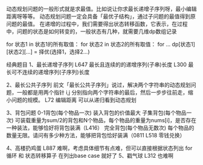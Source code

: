 动态规划问题的一般形式就是求最值。比如说让你求最长递增子序列呀，最小编辑距离呀等等。
动态规划问题一定会具备「最优子结构」，通过子问题的最值得到原问题的最值。
在递增的过程中，我们需要得出状态转移函数，它表示，在过程中，问题的状态是如何转变的，一般状态有几种，就需要几维dp数组记录



for 状态1 in 状态1的所有取值：
    for 状态2 in 状态2的所有取值：
        for ...
            dp[状态1][状态2][...] = 择优(选择1，选择2...)

经典题目
1、最长递增子序列
L647 最长且连续的的递增序列(子串)长度
L300 最长可不连续的递增序列(子序列)长度


2、最长公共子序列
前文「最长公共子序列」说过，解决两个字符串的动态规划问题，一般都是用两个指针 i,j 分别指向两个字符串的最后，然后一步步往前走，缩小问题的规模。
L72 编辑距离  可以从递归看到动态规划


3、背包问题
0-1背包(每个物品一次)  装入背包的价值最大
子集背包(每个物品一次)  可装载重量为sum/2的背包和N个物品，每个物品的重量为nums[i]，是否存在一种装法，能够恰好将背包装满（L416）
完全背包(每个物品无数次)  每个物品的数量无限。请问有多少种方法，能够把背包恰好装满（0811 L518  零钱兑换）

4、高楼扔鸡蛋
L887  难啊，考虑具体细节有点难，但可以直接根据状态列出 for循环 和 状态转移算子  在列出base case 就好了
5、戳气球
L312 也难啊



